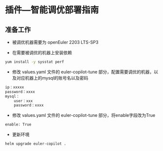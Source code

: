 # 插件—智能调优部署指南

## 准备工作

+   被调优机器需要为 openEuler 2203 LTS-SP3

+   在需要被调优的机器上安装依赖

```bash
yum install -y sysstat perf
```

+   修改 values.yaml 文件的 euler-copilot-tune 部分，配置需要调优的机器，以及对应机器上的mysql的账号名以及密码

```bash
ip：xxxxx
password：xxxx
mysql：
	user：xxx
	password：xxxx
```

+   修改 values.yaml 文件的 euler-copilot-tune 部分，将enable字段改为True

```bash
enable: True
```

+   更新环境

```bash
helm upgrade euler-copilot .
```





